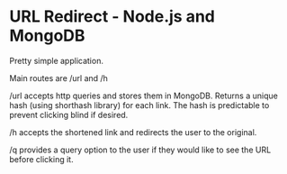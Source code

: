URL Redirect - Node.js and MongoDB
=========================

Pretty simple application.

Main routes are /url and /h

/url accepts http queries and stores them in MongoDB.  Returns a unique hash (using shorthash library) for each link.  The hash is predictable to prevent clicking blind if desired.

/h accepts the shortened link and redirects the user to the original.

/q provides a query option to the user if they would like to see the URL before clicking it.
